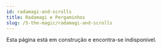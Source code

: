 ```yaml
---
id: radamagi-and-scrolls
title: Radamagi e Pergaminhos
slug: /5-the-magic/radamagi-and-scrolls
---
```


Esta página está em construção e encontra-se indisponível.
